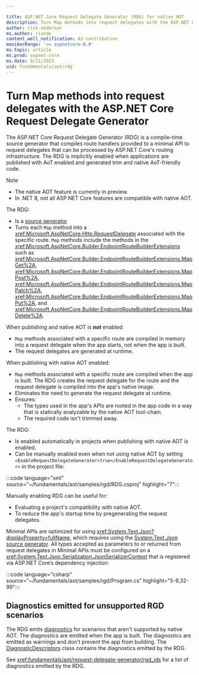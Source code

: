 ```yaml
---

title: ASP.NET Core Request Delegate Generator (RDG) for native AOT
description: Turn Map methods into request delegates with the ASP.NET Core Request Delegate Generator (RDG) for native AOT.
author: rick-anderson
ms.author: riande
content_well_notification: AI-contribution
monikerRange: '>= aspnetcore-8.0'
ms.topic: article
ms.prod: aspnet-core
ms.date: 9/21/2023
uid: fundamentals/aot/rdg
---
```

# Turn Map methods into request delegates with the ASP.NET Core Request Delegate Generator

The ASP.NET Core Request Delegate Generator (RDG) is a compile-time source generator that compiles route handlers provided to a minimal API to request delegates that can be processed by ASP.NET Core's routing infrastructure. The RDG is implicitly enabled when applications are published with AoT enabled and generated trim and native AoT-friendly code.

> [!NOTE]
> * The native AOT feature is currently in preview.
> * In .NET 8, not all ASP.NET Core features are compatible with native AOT.

The RDG:

* Is a [source generator](/dotnet/csharp/roslyn-sdk/source-generators-overview)
* Turns each `Map` method into a <xref:Microsoft.AspNetCore.Http.RequestDelegate> associated with the specific route. `Map` methods include the methods in the <xref:Microsoft.AspNetCore.Builder.EndpointRouteBuilderExtensions> such as <xref:Microsoft.AspNetCore.Builder.EndpointRouteBuilderExtensions.MapGet%2A>, <xref:Microsoft.AspNetCore.Builder.EndpointRouteBuilderExtensions.MapPost%2A>, <xref:Microsoft.AspNetCore.Builder.EndpointRouteBuilderExtensions.MapPatch%2A>, <xref:Microsoft.AspNetCore.Builder.EndpointRouteBuilderExtensions.MapPut%2A>, and <xref:Microsoft.AspNetCore.Builder.EndpointRouteBuilderExtensions.MapDelete%2A>.

When publishing and native AOT is ***not*** enabled:

* `Map` methods associated with a specific route are compiled in memory into a request delegate when the app starts, not when the app is built.
* The request delegates are generated at runtime.

When publishing with native AOT enabled:

* `Map` methods associated with a specific route are compiled when the app is built. The RDG creates the request delegate for the route and the request delegate is compiled into the app's native image.
* Eliminates the need to generate the request delegate at runtime.
* Ensures:
  * The types used in the app's APIs are rooted in the app code in a way that is statically analyzable by the native AOT tool-chain.
  * The required code isn't trimmed away.

The RDG:

* Is enabled automatically in projects when publishing with native AOT is enabled.
* Can be manually enabled even when not using native AOT by setting `<EnableRequestDelegateGenerator>true</EnableRequestDelegateGenerator>` in the project file:

:::code language="xml" source="~/fundamentals/aot/samples/rgd/RDG.csproj" highlight="7":::

Manually enabling RDG can be useful for:

* Evaluating a project's compatibility with native AOT.
* To reduce the app's startup time by pregenerating the request delegates.

Minimal APIs are optimized for using <xref:System.Text.Json?displayProperty=fullName>, which requires using the [System.Text.Json source generator](/dotnet/standard/serialization/system-text-json/source-generation). All types accepted as parameters to or returned from request delegates in Minimal APIs must be configured on a <xref:System.Text.Json.Serialization.JsonSerializerContext> that is registered via ASP.NET Core’s dependency injection:

:::code language="csharp" source="~/fundamentals/aot/samples/rgd/Program.cs" highlight="5-9,32-99":::

## Diagnostics emitted for unsupported RGD scenarios

The RDG emits [diagnostics](xref:fundamentals/aot/request-delegate-generator/rgd_ids) for scenarios that aren't supported by native AOT. The diagnostics are emitted when the app is built. The diagnostics are emitted as warnings and don't prevent the app from building. <!-- tempory stub https://github.com/dotnet/aspnetcore/pull/49417  Once this API is published, replace with <xref> link --> The [DiagnosticDescriptors](https://source.dot.net/#Microsoft.AspNetCore.Http.RequestDelegateGenerator/DiagnosticDescriptors.cs,44128aef6daa9b5e) class contains the diagnostics emitted by the RDG.

See <xref:fundamentals/aot/request-delegate-generator/rgd_ids> for a list of diagnostics emitted by the RDG.
